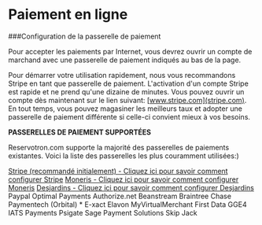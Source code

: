 # Paiement en ligne

###Configuration de la passerelle de paiement

Pour accepter les paiements par Internet, vous devrez ouvrir un compte de marchand avec une passerelle de paiement indiqués au bas de la page.

Pour démarrer votre utilisation rapidement, nous vous recommandons Stripe en tant que passerelle de paiement. L'activation d'un compte Stripe est rapide et ne prend qu'une dizaine de minutes. Vous pouvez ouvrir un compte dès maintenant sur le lien suivant: [www.stripe.com](stripe.com). En tout temps, vous pouvez magasiner les meilleurs taux et adopter une passerelle de paiement différente si celle-ci convient mieux à vos besoins.

**PASSERELLES DE PAIEMENT SUPPORTÉES**

Reservotron.com supporte la majorité des passerelles de paiements existantes. Voici la liste des passerelles les plus couramment utilisées:)

[Stripe (recommandé initialement) - Cliquez ici pour savoir comment configurer Stripe](stripe.md)
[Moneris - Cliquez ici pour savoir comment configurer Moneris](moneris.md)
[Desjardins - Cliquez ici pour savoir comment configurer Desjardins](desjardins.md)
Paypal
Optimal Payments
Authorize.net
Beanstream
Braintree
Chase Paymentech (Orbital) * E-xact
Elavon MyVirtualMerchant
First Data GGE4
IATS Payments
Psigate
Sage Payment Solutions
Skip Jack



